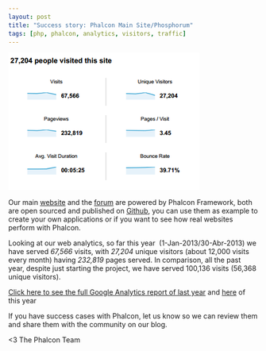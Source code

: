 ```yaml
---
layout: post
title: "Success story: Phalcon Main Site/Phosphorum"
tags: [php, phalcon, analytics, visitors, traffic]
---
```


![image](/assets/files/2013-05-10-2013-01-stats.png)

Our main [website](https://phalcon.io) and the [forum](https://forum.phalcon.io) are powered by Phalcon Framework, both are open sourced and published on [Github](https://github.com/phalcon/forum), you can use them as example to create your own applications or if you want to see how real websites perform with Phalcon.

Looking at our web analytics, so far this year  (1-Jan-2013/30-Abr-2013) we have served *67,566* visits, with *27,204* unique visitors (about 12,000 visits every month) having *232,819* pages served. In comparison, all the past year, despite just starting the project, we have served 100,136 visits (56,368 unique visitors).

<!--more-->
[Click here to see the full Google Analytics report of last year](/assets/files/2013-05-10-phalcon.io_20120201-20121231.pdf) and [here](/assets/files/2013-05-10-phalcon.io_20130101-20130430.pdf) of this year

If you have success cases with Phalcon, let us know so we can review them and share them with the community on our blog.


<3 The Phalcon Team

